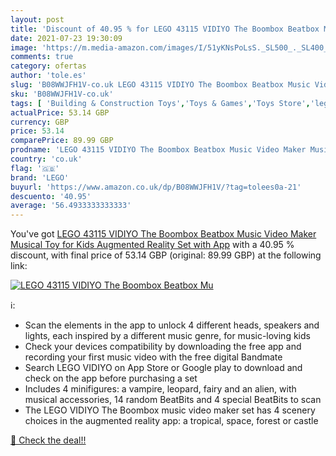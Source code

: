 ```yaml
---
layout: post
title: 'Discount of 40.95 % for LEGO 43115 VIDIYO The Boombox Beatbox Mu'
date: 2021-07-23 19:30:09
image: 'https://m.media-amazon.com/images/I/51yKNsPoLsS._SL500_._SL400_.jpg'
comments: true
category: ofertas
author: 'tole.es'
slug: 'B08WWJFH1V-co.uk LEGO 43115 VIDIYO The Boombox Beatbox Music Video Maker...'
sku: 'B08WWJFH1V-co.uk'
tags: [ 'Building & Construction Toys','Toys & Games','Toys Store','lego', ]
actualPrice: 53.14 GBP
currency: GBP
price: 53.14
comparePrice: 89.99 GBP
prodname: 'LEGO 43115 VIDIYO The Boombox Beatbox Music Video Maker Musical Toy for Kids  Augmented Reality Set with App'
country: 'co.uk'
flag: '🇬🇧'
brand: 'LEGO'
buyurl: 'https://www.amazon.co.uk/dp/B08WWJFH1V/?tag=tolees0a-21'
descuento: '40.95'
average: '56.4933333333333'
---
```


You've got [LEGO 43115 VIDIYO The Boombox Beatbox Music Video Maker Musical Toy for Kids  Augmented Reality Set with App](https://www.amazon.co.uk/dp/B08WWJFH1V/?tag=tolees0a-21) with a  40.95 % discount, with final price of 53.14 GBP (original: 89.99 GBP) at the following link:

[![LEGO 43115 VIDIYO The Boombox Beatbox Mu](https://m.media-amazon.com/images/I/51yKNsPoLsS._SL500_._SL400_.jpg)](https://www.amazon.co.uk/dp/B08WWJFH1V/?tag=tolees0a-21)

ℹ️:

- Scan the elements in the app to unlock 4 different heads, speakers and lights, each inspired by a different music genre, for music-loving kids
- Check your devices compatibility by downloading the free app and recording your first music video with the free digital Bandmate
- Search LEGO VIDIYO on App Store or Google play to download and check on the app before purchasing a set
- Includes 4 minifigures: a vampire, leopard, fairy and an alien, with musical accessories, 14 random BeatBits and 4 special BeatBits to scan
- The LEGO VIDIYO The Boombox music video maker set has 4 scenery choices in the augmented reality app: a tropical, space, forest or castle

[🛒 Check the deal!!](https://www.amazon.co.uk/dp/B08WWJFH1V/?tag=tolees0a-21)
